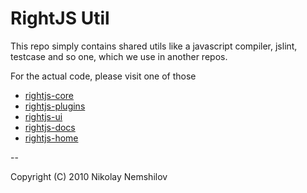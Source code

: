 # RightJS Util

This repo simply contains shared utils like a javascript compiler, jslint,
testcase and so one, which we use in another repos.

For the actual code, please visit one of those

  * [rightjs-core](http://github.com/rightjs/rightjs-core)
  * [rightjs-plugins](http://github.com/rightjs/rightjs-plugins)
  * [rightjs-ui](http://github.com/rightjs/rightjs-ui)
  * [rightjs-docs](http://github.com/rightjs/rightjs-docs)
  * [rightjs-home](http://github.com/rightjs/rightjs-home)


--

Copyright (C) 2010 Nikolay Nemshilov